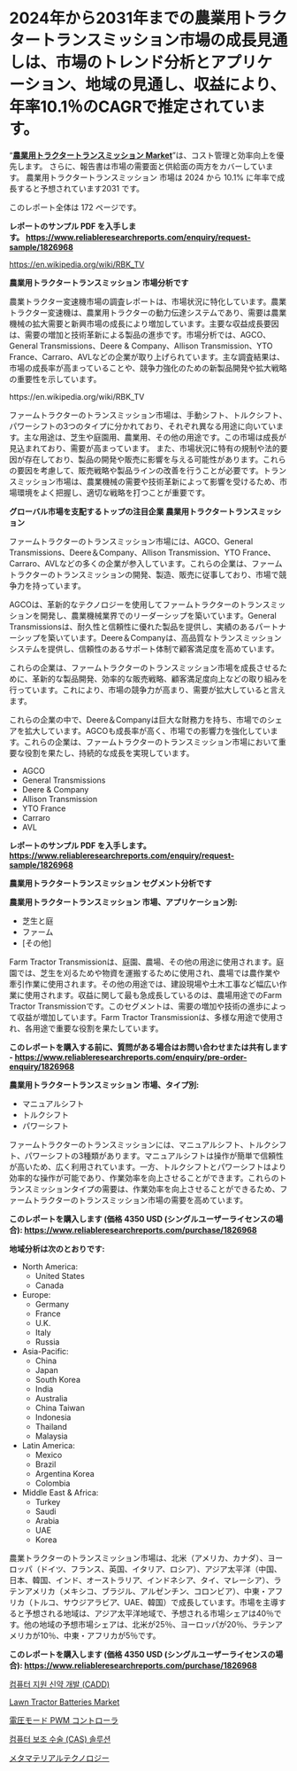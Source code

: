 <p><h1>2024年から2031年までの農業用トラクタートランスミッション市場の成長見通しは、市場のトレンド分析とアプリケーション、地域の見通し、収益により、年率10.1％のCAGRで推定されています。</h1></p><p>&ldquo;<strong><a href="https://www.reliableresearchreports.com/farm-tractor-transmission-r1826968">農業用トラクタートランスミッション Market</a></strong>&rdquo;は、コスト管理と効率向上を優先します。 さらに、報告書は市場の需要面と供給面の両方をカバーしています。 農業用トラクタートランスミッション 市場は 2024 から 10.1% に年率で成長すると予想されています2031 です。</p>
<p>このレポート全体は 172 ページです。</p>
<p><strong>レポートのサンプル PDF を入手します。&nbsp;<a href="https://www.reliableresearchreports.com/enquiry/request-sample/1826968">https://www.reliableresearchreports.com/enquiry/request-sample/1826968</a></strong></p>
<p><a href="https://en.wikipedia.org/wiki/RBK_TV">https://en.wikipedia.org/wiki/RBK_TV</a></p>
<p><strong>農業用トラクタートランスミッション 市場分析です</strong></p>
<p><p>農業トラクター変速機市場の調査レポートは、市場状況に特化しています。農業トラクター変速機は、農業用トラクターの動力伝達システムであり、需要は農業機械の拡大需要と新興市場の成長により増加しています。主要な収益成長要因は、需要の増加と技術革新による製品の進歩です。市場分析では、AGCO、General Transmissions、Deere & Company、Allison Transmission、YTO France、Carraro、AVLなどの企業が取り上げられています。主な調査結果は、市場の成長率が高まっていることや、競争力強化のための新製品開発や拡大戦略の重要性を示しています。</p></p>
<p>https://en.wikipedia.org/wiki/RBK_TV</p>
<p><p>ファームトラクターのトランスミッション市場は、手動シフト、トルクシフト、パワーシフトの3つのタイプに分かれており、それぞれ異なる用途に向いています。主な用途は、芝生や庭園用、農業用、その他の用途です。この市場は成長が見込まれており、需要が高まっています。 また、市場状況に特有の規制や法的要因が存在しており、製品の開発や販売に影響を与える可能性があります。これらの要因を考慮して、販売戦略や製品ラインの改善を行うことが必要です。トランスミッション市場は、農業機械の需要や技術革新によって影響を受けるため、市場環境をよく把握し、適切な戦略を打つことが重要です。</p></p>
<p><strong>グローバル市場を支配するトップの注目企業 農業用トラクタートランスミッション</strong></p>
<p><p>ファームトラクターのトランスミッション市場には、AGCO、General Transmissions、Deere＆Company、Allison Transmission、YTO France、Carraro、AVLなどの多くの企業が参入しています。これらの企業は、ファームトラクターのトランスミッションの開発、製造、販売に従事しており、市場で競争力を持っています。</p><p>AGCOは、革新的なテクノロジーを使用してファームトラクターのトランスミッションを開発し、農業機械業界でのリーダーシップを築いています。General Transmissionsは、耐久性と信頼性に優れた製品を提供し、実績のあるパートナーシップを築いています。Deere＆Companyは、高品質なトランスミッションシステムを提供し、信頼性のあるサポート体制で顧客満足度を高めています。</p><p>これらの企業は、ファームトラクターのトランスミッション市場を成長させるために、革新的な製品開発、効率的な販売戦略、顧客満足度向上などの取り組みを行っています。これにより、市場の競争力が高まり、需要が拡大していると言えます。</p><p>これらの企業の中で、Deere＆Companyは巨大な財務力を持ち、市場でのシェアを拡大しています。AGCOも成長率が高く、市場での影響力を強化しています。これらの企業は、ファームトラクターのトランスミッション市場において重要な役割を果たし、持続的な成長を実現しています。</p></p>
<p><ul><li>AGCO</li><li>General Transmissions</li><li>Deere & Company</li><li>Allison Transmission</li><li>YTO France</li><li>Carraro</li><li>AVL</li></ul></p>
<p><strong>レポートのサンプル PDF を入手します。 <a href="https://www.reliableresearchreports.com/enquiry/request-sample/1826968">https://www.reliableresearchreports.com/enquiry/request-sample/1826968</a></strong></p>
<p><strong>農業用トラクタートランスミッション セグメント分析です</strong></p>
<p><strong>農業用トラクタートランスミッション 市場、アプリケーション別:</strong></p>
<p><ul><li>芝生と庭</li><li>ファーム</li><li>[その他]</li></ul></p>
<p><p>Farm Tractor Transmissionは、庭園、農場、その他の用途に使用されます。庭園では、芝生を刈るためや物資を運搬するために使用され、農場では農作業や牽引作業に使用されます。その他の用途では、建設現場や土木工事など幅広い作業に使用されます。収益に関して最も急成長しているのは、農場用途でのFarm Tractor Transmissionです。このセグメントは、需要の増加や技術の進歩によって収益が増加しています。Farm Tractor Transmissionは、多様な用途で使用され、各用途で重要な役割を果たしています。</p></p>
<p><strong>このレポートを購入する前に、質問がある場合はお問い合わせまたは共有します - <a href="https://www.reliableresearchreports.com/enquiry/pre-order-enquiry/1826968">https://www.reliableresearchreports.com/enquiry/pre-order-enquiry/1826968</a></strong></p>
<p><strong>農業用トラクタートランスミッション 市場、タイプ別:</strong></p>
<p><ul><li>マニュアルシフト</li><li>トルクシフト</li><li>パワーシフト</li></ul></p>
<p><p>ファームトラクターのトランスミッションには、マニュアルシフト、トルクシフト、パワーシフトの3種類があります。マニュアルシフトは操作が簡単で信頼性が高いため、広く利用されています。一方、トルクシフトとパワーシフトはより効率的な操作が可能であり、作業効率を向上させることができます。これらのトランスミッションタイプの需要は、作業効率を向上させることができるため、ファームトラクターのトランスミッション市場の需要を高めています。</p></p>
<p><strong>このレポートを購入します (価格 4350 USD (シングルユーザーライセンスの場合): <a href="https://www.reliableresearchreports.com/purchase/1826968">https://www.reliableresearchreports.com/purchase/1826968</a></strong></p>
<p><strong>地域分析は次のとおりです:</strong></p>
<p><ul>
    <li>
        North America:
        <ul>
            <li>United States</li>
            <li>Canada</li>
        </ul>
    </li>
    <li>
        Europe:
        <ul>
            <li>Germany</li>
            <li>France</li>
            <li>U.K.</li>
            <li>Italy</li>
            <li>Russia</li>
        </ul>
    </li>
    <li>
        Asia-Pacific:
        <ul>
            <li>China</li>
            <li>Japan</li>
            <li>South Korea</li>
            <li>India</li>
            <li>Australia</li>
            <li>China Taiwan</li>
            <li>Indonesia</li>
            <li>Thailand</li>
            <li>Malaysia</li>
        </ul>
    </li>
    <li>
        Latin America:
        <ul>
            <li>Mexico</li>
            <li>Brazil</li>
            <li>Argentina Korea</li>
            <li>Colombia</li>
        </ul>
    </li>
    <li>
        Middle East & Africa:
        <ul>
            <li>Turkey</li>
            <li>Saudi</li>
            <li>Arabia</li>
            <li>UAE</li>
            <li>Korea</li>
        </ul>
    </li>
    </ul></p>
<p><p>農業トラクターのトランスミッション市場は、北米（アメリカ、カナダ）、ヨーロッパ（ドイツ、フランス、英国、イタリア、ロシア）、アジア太平洋（中国、日本、韓国、インド、オーストラリア、インドネシア、タイ、マレーシア）、ラテンアメリカ（メキシコ、ブラジル、アルゼンチン、コロンビア）、中東・アフリカ（トルコ、サウジアラビア、UAE、韓国）で成長しています。市場を主導すると予想される地域は、アジア太平洋地域で、予想される市場シェアは40％です。他の地域の予想市場シェアは、北米が25％、ヨーロッパが20％、ラテンアメリカが10％、中東・アフリカが5％です。</p></p>
<p><strong>このレポートを購入します (価格 4350 USD (シングルユーザーライセンスの場合): <a href="https://www.reliableresearchreports.com/purchase/1826968">https://www.reliableresearchreports.com/purchase/1826968</a></strong></p>
<p><p><a href="https://github.com/shampaakter36/Market-Research-Report-List-2/blob/main/467542288205.md">컴퓨터 지원 신약 개발 (CADD)</a></p><p><a href="https://www.linkedin.com/pulse/lawn-tractor-batteries-market-trends-analysis-opportunities-hwsue?trackingId=jrfp9ugDSfSZ5%2BlSHNXX4g%3D%3D">Lawn Tractor Batteries Market</a></p><p><a href="https://github.com/schmahlson/Market-Research-Report-List-3/blob/main/528147970777.md">電圧モード PWM コントローラ</a></p><p><a href="https://github.com/Nicolasrown5/Market-Research-Report-List-2/blob/main/274153988204.md">컴퓨터 보조 수술 (CAS) 솔루션</a></p><p><a href="https://github.com/TerrellConn/Market-Research-Report-List-3/blob/main/416346470778.md">メタマテリアルテクノロジー</a></p></p>